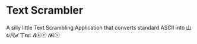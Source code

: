 ﻿# Text Scrambler
A silly little Text Scrambling Application that converts standard ASCII into 山𝖊𝒾尺𝓭 丅𝖊𝖝𝕥 𝓁𝖎ⓚⓔ 𝓉𝓱𝕚ⓢ  
